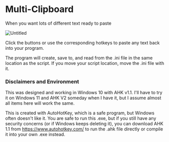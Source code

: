 # Multi-Clipboard
When you want lots of different text ready to paste

![Untitled](https://github.com/JedHarb/Multi-Clipboard/assets/35547112/70e0f1ed-de44-4c04-9b53-abe7fb426291)

Click the buttons or use the corresponding hotkeys to paste any text back into your program.

The program will create, save to, and read from the .ini file in the same location as the script. If you move your script location, move the .ini file with it.

### Disclaimers and Environment
This was designed and working in Windows 10 with AHK v1.1. I'll have to try it on Windows 11 and AHK V2 someday when I have it, but I assume almost all items here will work the same.

This is created with AutoHotKey, which is a safe program, but Windows often doesn't like it. You are safe to run this .exe, but if you still have any security concerns (or if Windows keeps deleting it), you can download AHK 1.1 from https://www.autohotkey.com/ to run the .ahk file directly or compile it into your own .exe instead.
